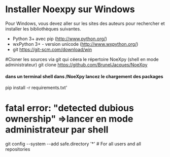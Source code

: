 Installer Noexpy sur Windows
===========================

Pour Windows, vous devez aller sur les sites des auteurs pour 
rechercher et installer les bibliothèques suivantes.
- Python 3+ avec pip (http://www.python.org/)
- wxPython 3+ - version unicode (http://www.wxpython.org/)
- git https://git-scm.com/download/win

#Cloner les sources via git qui céera le répertoire NoeXpy (shell en mode administrateur)
git clone https://github.com/BrunelJacques/NoeXpy

#### dans un terminal shell dans /NoeXpy lancez le chargement des packages
pip install -r requirements.txt'

#  fatal error: "detected dubious ownership" =>lancer en mode administrateur par shell
git config --system --add safe.directory '*' # For all users and all repositories
